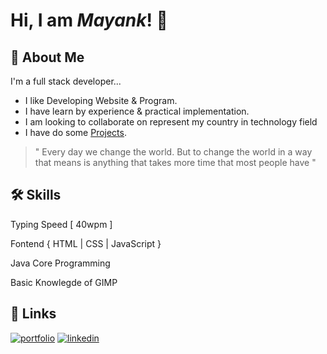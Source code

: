 # Hi, I am _Mayank_! 👋

## 🚀 About Me
I'm a full stack developer...

<!--

## Other Common Github Profile Sections
👩‍💻 I'm currently working on...

🧠 I'm currently learning...

👯‍♀️ I'm looking to collaborate on...

🤔 I'm looking for help with...

💬 Ask me about...

📫 How to reach me...

😄 Pronouns...

⚡️ Fun fact...


## 🔗 Links
[![portfolio](https://img.shields.io/badge/my_portfolio-000?style=for-the-badge&logo=ko-fi&logoColor=white)](https://katherineoelsner.com/)
[![linkedin](https://img.shields.io/badge/linkedin-0A66C2?style=for-the-badge&logo=linkedin&logoColor=white)](https://www.linkedin.com/)
[![twitter](https://img.shields.io/badge/twitter-1DA1F2?style=for-the-badge&logo=twitter&logoColor=white)](https://twitter.com/)

## 🛠 Skills
Javascript, HTML, CSS...

## Deployment

To deploy this project run

```bash
  npm run deploy
```

## Documentation

[Documentation](https://linktodocumentation)

## Screenshots

![App Screenshot](https://via.placeholder.com/468x300?text=App+Screenshot+Here)

-->
- I like Developing Website & Program.
- I have learn by experience & practical implementation.
- I am looking to collaborate on represent my country in technology field
- I have do some [Projects]( https://mastermayank.w3spaces.com ).



> " Every day we change the world. But to change the world in a way that means is anything that takes more time that most people have "

## 🛠 Skills

Typing Speed [ 40wpm ]

Fontend { HTML | CSS | JavaScript }

Java Core Programming

Basic Knowlegde of GIMP

## 🔗 Links

[![portfolio](https://img.shields.io/badge/my_portfolio-000?style=for-the-badge&logo=ko-fi&logoColor=white)](https://mastermayank.w3spaces.com/)
[![linkedin](https://img.shields.io/badge/linkedin-0A66C2?style=for-the-badge&logo=linkedin&logoColor=white)](https://www.linkedin.com/in/MasterMayank/)
